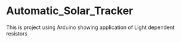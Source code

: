 # Automatic_Solar_Tracker
This is project using Arduino showing application of Light dependent resistors
